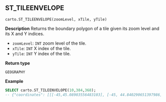 ## ST_TILEENVELOPE

```sql:signature
carto.ST_TILEENVELOPE(zoomLevel, xTile, yTile)
```

**Description**
Returns the boundary polygon of a tile given its zoom level and its X and Y indices.

* `zoomLevel`: `INT` zoom level of the tile.
* `xTile`: `INT` X index of the tile.
* `yTile`: `INT` Y index of the tile.

**Return type**

`GEOGRAPHY`

**Example**

```sql
SELECT carto.ST_TILEENVELOPE(10,384,368);
-- {"coordinates": [[[-45,45.08903556483103], [-45, 44.840290651397986], ...
```